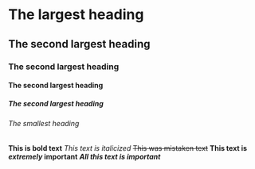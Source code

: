 # The largest heading
## The second largest heading
### The second largest heading
#### The second largest heading
##### The second largest heading
###### The smallest heading
**This is bold text**
*This text is italicized*
~~This was mistaken text~~
**This text is _extremely_ important**
***All this text is important***
